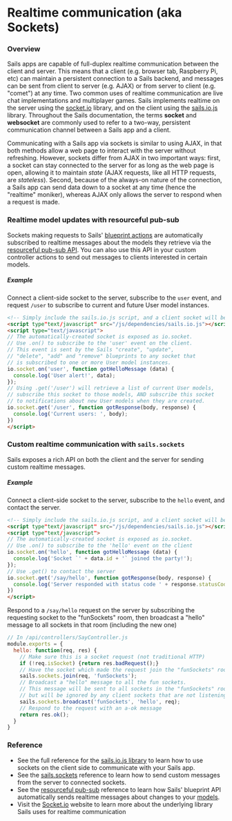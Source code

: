 # Realtime communication (aka Sockets)

### Overview

Sails apps are capable of full-duplex realtime communication between the client and server.  This means that a client (e.g. browser tab, Raspberry Pi, etc) can maintain a persistent connection to a Sails backend, and messages can be sent from client to server (e.g. AJAX) or from server to client (e.g. "comet") at any time.  Two common uses of realtime communication are live chat implementations and multiplayer games.  Sails implements realtime on the server using the [socket.io](http://socket.io) library, and on the client using the [sails.io.js](http://sailsjs.org/documentation/reference/web-sockets/socket-client/io-socket-on) library.  Throughout the Sails documentation, the terms **socket** and **websocket** are commonly used to refer to a two-way, persistent communication channel between a Sails app and a client.

Communicating with a Sails app via sockets is similar to using AJAX, in that both methods allow a web page to interact with the server without refreshing.  However, sockets differ from AJAX in two important ways: first, a socket can stay connected to the server for as long as the web page is open, allowing it to maintain _state_ (AJAX requests, like all HTTP requests, are _stateless_).  Second, because of the always-on nature of the connection, a Sails app can send data down to a socket at any time (hence the "realtime" moniker), whereas AJAX only allows the server to respond when a request is made.


### Realtime model updates with resourceful pub-sub

Sockets making requests to Sails' [blueprint actions](http://sailsjs.org/documentation/reference/blueprint-api) are automatically subscribed to realtime messages about the models they retrieve via the [resourceful pub-sub API](http://sailsjs.org/documentation/reference/web-sockets/resourceful-pub-sub).  You can also use this API in your custom controller actions to send out messages to clients interested in certain models.

##### Example

Connect a client-side socket to the server, subscribe to the `user` event, and request `/user` to subscribe to current and future User model instances.

```html
<!-- Simply include the sails.io.js script, and a client socket will be created for you -->
<script type"text/javascript" src="/js/dependencies/sails.io.js"></script>
<script type="text/javascript">
// The automatically-created socket is exposed as io.socket.
// Use .on() to subscribe to the 'user' event on the client.
// This event is sent by the Sails "create", "update",
// "delete", "add" and "remove" blueprints to any socket that
// is subscribed to one or more User model instances.
io.socket.on('user', function gotHelloMessage (data) {
  console.log('User alert!', data);
});
// Using .get('/user') will retrieve a list of current User models,
// subscribe this socket to those models, AND subscribe this socket
// to notifications about new User models when they are created.
io.socket.get('/user', function gotResponse(body, response) {
  console.log('Current users: ', body);
})
</script>
```

### Custom realtime communication with `sails.sockets`

Sails exposes a rich API on both the client and the server for sending custom realtime messages.

##### Example

Connect a client-side socket to the server, subscribe to the `hello` event, and contact the server.

```html
<!-- Simply include the sails.io.js script, and a client socket will be created for you -->
<script type"text/javascript" src="/js/dependencies/sails.io.js"></script>
<script type"text/javascript">
// The automatically-created socket is exposed as io.socket.
// Use .on() to subscribe to the 'hello' event on the client
io.socket.on('hello', function gotHelloMessage (data) {
  console.log('Socket `' + data.id + '` joined the party!');
});
// Use .get() to contact the server
io.socket.get('/say/hello', function gotResponse(body, response) {
  console.log('Server responded with status code ' + response.statusCode + ' and data: ', body);
})
</script>
```

Respond to a `/say/hello` request on the server by subscribing the requesting socket to the "funSockets" room, then broadcast a "hello" message to all sockets in that room (including the new one)

```javascript
// In /api/controllers/SayController.js
module.exports = {
  hello: function(req, res) {
    // Make sure this is a socket request (not traditional HTTP)
    if (!req.isSocket) {return res.badRequest();}
    // Have the socket which made the request join the "funSockets" room
    sails.sockets.join(req, 'funSockets');
    // Broadcast a "hello" message to all the fun sockets.
    // This message will be sent to all sockets in the "funSockets" room,
    // but will be ignored by any client sockets that are not listening-- i.e. that didn't call `io.socket.on('hello', ...)`
    sails.sockets.broadcast('funSockets', 'hello', req);
    // Respond to the request with an a-ok message
    return res.ok();
  }
}
```

### Reference

* See the full reference for the [sails.io.js library](http://sailsjs.org/documentation/reference/web-sockets/socket-client/io-socket-on) to learn how to use sockets on the client side to communicate with your Sails app.
* See the [sails.sockets](http://sailsjs.org/documentation/reference/web-sockets/sails-sockets) reference to learn how to send custom messages from the server to connected sockets.
* See the [resourceful pub-sub](http://sailsjs.org/documentation/reference/web-sockets/resourceful-pub-sub) reference to learn how Sails' blueprint API automatically sends realtime messages about changes to your [models](http://sailsjs.org/documentation/concepts/models-and-orm/models).
* Visit the [Socket.io](http://socket.io) website to learn more about the underlying library Sails uses for realtime communication

<docmeta name="displayName" value="Realtime">
